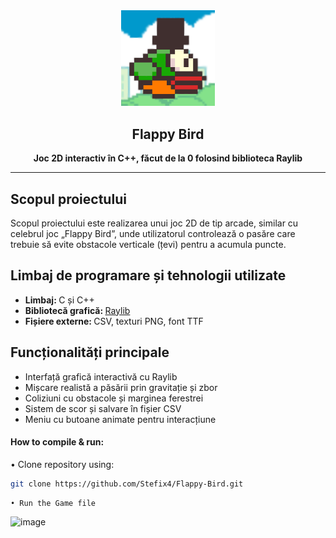 <div align="center">
<img src="resources/images/flappy-bird-logo.png" width="150"/>
<h2>Flappy Bird</h2>
</div>


<p align="center">
</p>

<p align="center"><strong>Joc 2D interactiv în C++, făcut de la 0 folosind biblioteca Raylib</strong></p>

---

<h2>Scopul proiectului</h2>
    <p>
        Scopul proiectului este realizarea unui joc 2D de tip arcade, similar cu celebrul joc „Flappy Bird”, unde
        utilizatorul controlează o pasăre care trebuie să evite obstacole verticale (țevi) pentru a acumula puncte.
    </p>
<h2>Limbaj de programare și tehnologii utilizate</h2>
    <ul>
        <li><strong>Limbaj: </strong>C și C++</li>
        <li><strong>Bibliotecă grafică: </strong><a href = "/include/raylib.h">Raylib</a></li>
        <li><strong>Fișiere externe: </strong>CSV, texturi PNG, font TTF</li>
    </ul>
<h2>Funcționalități principale</h2>
    <ul>
        <li>Interfață grafică interactivă cu Raylib</li>
        <li>Mișcare realistă a păsării prin gravitație și zbor</li>
        <li>Coliziuni cu obstacole și marginea ferestrei</li>
        <li>Sistem de scor și salvare în fișier CSV</li>
        <li>Meniu cu butoane animate pentru interacțiune</li>
    </ul>

#### **How to compile & run:**

• Clone repository using:
```bash
git clone https://github.com/Stefix4/Flappy-Bird.git
```
    • Run the Game file

![image](https://github.com/Stefix4/Turn-base-Game/assets/94927709/df2e3525-7f3c-45f3-bdca-a3c2333ead51)
